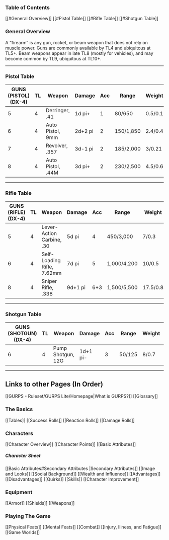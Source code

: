 ### Table of Contents
[[#General Overview]]
[[#Pistol Table]]
[[#Rifle Table]]
[[#Shotgun Table]]

### General Overview
A “firearm” is any gun, rocket, or beam weapon that does not rely on muscle power. Guns are commonly available by TL4 and ubiquitous at TL5+. Beam weapons appear in late TL8 (mostly for vehicles), and may become common by TL9, ubiquitous at TL10+.

---
### Pistol Table

| GUNS (PISTOL) (DX-4) | TL | Weapon               | Damage     | Acc | Range       | Weight  | RoF | Shots   | ST   | Cost  | Notes     |
|----------------------|----|----------------------|------------|-----|-------------|---------|-----|---------|------|-------|-----------|
| 5                    | 4  | Derringer, .41       | 1d pi+     | 1   | 80/650      | 0.5/0.1 | 1   | 2(3i)   | 9    | $100  | –         |
| 6                    | 4  | Auto Pistol, 9mm     | 2d+2 pi    | 2   | 150/1,850   | 2.4/0.4 | 3   | 8+1(3)  | 9    | $350  | –         |
| 7                    | 4  | Revolver, .357       | 3d-1 pi    | 2   | 185/2,000   | 3/0.21  | 3   | 6(3i)   | 10   | $500  | –         |
| 8                    | 4  | Auto Pistol, .44M    | 3d pi+     | 2   | 230/2,500   | 4.5/0.6 | 3   | 9+1(3)  | 12   | $750  | –         |

---
### Rifle Table

| GUNS (RIFLE) (DX-4)   | TL | Weapon                        | Damage    | Acc | Range        | Weight   | RoF | Shots   | ST   | Cost    | Notes     |
|-----------------------|----|-------------------------------|-----------|-----|--------------|----------|-----|---------|------|---------|-----------|
| 5                     | 4  | Lever-Action Carbine, .30     | 5d pi     | 4   | 450/3,000    | 7/0.3    | 1   | 6+1(3i) | 10†  | $300    | –         |
| 6                     | 4  | Self-Loading Rifle, 7.62mm    | 7d pi     | 5   | 1,000/4,200  | 10/0.5   | 3   | 8(3)    | 10†  | $600    | –         |
| 8                     | 4  | Sniper Rifle, .338           | 9d+1 pi   | 6+3 | 1,500/5,500  | 17.5/0.8 | 1   | 4+1(3)  | 11B† | $5,600  | –         |

---
### Shotgun Table
| GUNS (SHOTGUN) (DX-4) | TL | Weapon                        | Damage     | Acc | Range    | Weight  | RoF | Shots  | ST   | Cost   | Notes     |
|-----------------------|----|-------------------------------|------------|-----|----------|---------|-----|--------|------|--------|-----------|
| 6                     | 4  | Pump Shotgun, 12G             | 1d+1 pi-   | 3   | 50/125  | 8/0.7   | 2¥9 | 5(3i)  | 10†  | $240   | –         |

---

## Links to other Pages (In Order)

[[GURPS - Ruleset/GURPS Lite/Homepage|What is GURPS?]]
[[Glossary]]
### The Basics
[[Tables]]
[[Success Rolls]]
[[Reaction Rolls]]
[[Damage Rolls]]

### Characters

[[Character Overview]]
[[Character Points]]
[[Basic Attributes]]
##### Character Sheet
[[Basic Attributes#Secondary Attributes |Secondary Attributes]]
[[Image and Looks]]
[[Social Background]]
[[Wealth and Influence]]
[[Advantages]]
[[Disadvantages]]
[[Quirks]]
[[Skills]]
[[Character Improvement]]

### Equipment

[[Armor]]
[[Shields]]
[[Weapons]]

### Playing The Game
[[Physical Feats]]
[[Mental Feats]]
[[Combat]]
[[Injury, Illness, and Fatigue]]
[[Game Worlds]]

